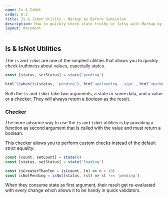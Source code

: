```yaml
---
name: Is & IsNot
order: 6.5
title: Is & IsNot Utility - Markup by Before Semicolon
description: How to quickly check state truthy or falsy with Markup by Before Semicolon
layout: document
---
```


## Is & IsNot Utilities

The `is` and `isNot` are one of the simplest utilities that allows you to quickly check truthiness about values, especially states.

```javascript
const [status, setStatus] = state('pending')

html`${when(is(status, 'pending'), html`<p>loading...</p>`, html`<p>done</p>`)}`
```

Both the `is` and `isNot` take two arguments, a state or some data, and a value or a checker. They will always return a boolean as the result.

### Checker

The more advance way to use the `is` and `isNot` utilities is by providing a function as second argument that is called with the value and must return a boolean.

This checker allows you to perform custom checks instead of the default strict equality.

```javascript
const [count, setCount] = state(0)
const [status, setStatus] = state('loading')

const isGreaterThanTen = is(count, (n) => n > 10)
const isNotPending = isNot(status, (st) => st !== 'pending')
```

When they consume state as first argument, their result get re-evaluated with every change which allows it to be handy in quick validators.
